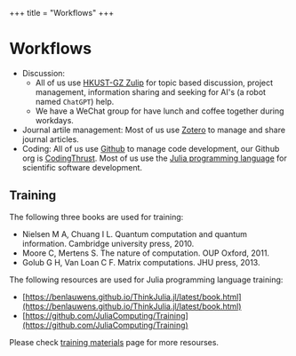 +++
title = "Workflows"
+++

# Workflows

* Discussion:
    - All of us use [HKUST-GZ Zulip](zulip.hkust-gz.edu.cn) for topic based discussion, project management, information sharing and seeking for AI's (a robot named `ChatGPT`) help.
    - We have a WeChat group for have lunch and coffee together during workdays.
* Journal artile management: Most of us use [Zotero](https://www.zotero.org/) to manage and share journal articles.
* Coding: All of us use [Github](https://github.com/) to manage code development, our Github org is [CodingThrust](https://github.com/CodingThrust). Most of us use the [Julia programming language](https://julialang.org/) for scientific software development.
## Training
The following three books are used for training:
- Nielsen M A, Chuang I L. Quantum computation and quantum information. Cambridge university press, 2010.
- Moore C, Mertens S. The nature of computation. OUP Oxford, 2011.
- Golub G H, Van Loan C F. Matrix computations. JHU press, 2013.

The following resources are used for Julia programming language training:
- [https://benlauwens.github.io/ThinkJulia.jl/latest/book.html](https://benlauwens.github.io/ThinkJulia.jl/latest/book.html)
- [https://github.com/JuliaComputing/Training](https://github.com/JuliaComputing/Training)

Please check [training materials](/training) page for more resourses.
